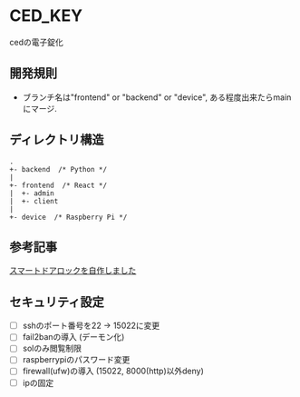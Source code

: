 # CED_KEY
cedの電子錠化

## 開発規則
* ブランチ名は"frontend" or "backend" or "device", ある程度出来たらmainにマージ.

## ディレクトリ構造
```
.
+- backend  /* Python */
|
+- frontend  /* React */
|  +- admin
|  +- client
|
+- device  /* Raspberry Pi */
```

## 参考記事
[スマートドアロックを自作しました](https://ehbtj.com/electronics/diy-smart-lock/)

## セキュリティ設定
- [ ] sshのポート番号を22 -> 15022に変更
- [ ] fail2banの導入 (デーモン化)
- [ ] solのみ閲覧制限
- [ ] raspberrypiのパスワード変更
- [ ] firewall(ufw)の導入 (15022, 8000(http)以外deny)
- [ ] ipの固定